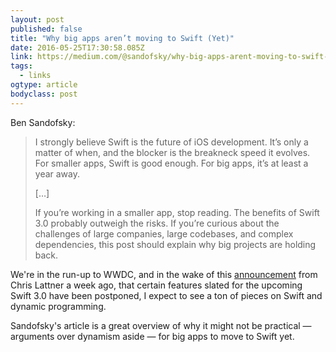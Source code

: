 ```yaml
---
layout: post 
published: false 
title: "Why big apps aren’t moving to Swift (Yet)" 
date: 2016-05-25T17:30:58.085Z 
link: https://medium.com/@sandofsky/why-big-apps-arent-moving-to-swift-yet-f8e9a89ef661#.cspz7zrzd 
tags:
  - links
ogtype: article 
bodyclass: post 
---
```


Ben Sandofsky:

> I strongly believe Swift is the future of iOS development. It’s only a matter of when, and the blocker is the breakneck speed it evolves. For smaller apps, Swift is good enough. For big apps, it’s at least a year away.
> 
> […]
> 
> If you’re working in a smaller app, stop reading. The benefits of Swift 3.0 probably outweigh the risks. If you’re curious about the challenges of large companies, large codebases, and complex dependencies, this post should explain why big projects are holding back.

We're in the run-up to WWDC, and in the wake of this [announcement](http://thread.gmane.org/gmane.comp.lang.swift.evolution/17276) from Chris Lattner a week ago, that certain features slated for the upcoming Swift 3.0 have been postponed, I expect to see a ton of pieces on Swift and dynamic programming. 

Sandofsky's article is a great overview of why it might not be practical — arguments over dynamism aside — for big apps to move to Swift yet.